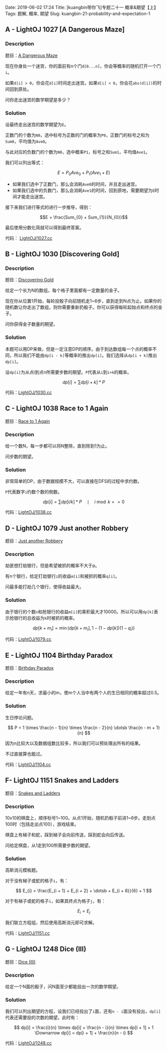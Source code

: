 Date: 2019-06-02 17:24
Title: [kuangbin带你飞]专题二十一 概率&期望【上】
Tags: 题解, 概率, 期望
Slug: kuangbin-21-probability-and-expectation-1

## A - LightOJ 1027 [A Dangerous Maze]

### Description

题目：[A Dangerous Maze][1]

现在你身处一个迷宫，你的面前有n个门`d[0...n]`，你会等概率的随机打开一个门`i`。

如果`d[i] > 0`，你会花`d[i]`时间走出迷宫。如果`d[i] < 0`，你会花`abs(d[i])`的时间回到原处。

问你走出迷宫的数学期望是多少？

### Solution

设最终走出迷宫的数学期望为`E`。

正数门的个数为`N0`，选中标号为正数的门的概率为`P0`，正数门的标号之和为`Sum0`，平均值为`Ave0`。

与此对应的负数门的个数为`N0`，选中概率`P1`，标号之和`Sum1`，平均值`Ave1`。

我们可以列出等式：

```math
 E = P_{0} Ave_{0} + P_{1} (Ave_{1} + E)
```

* 如果我们选中了正数门，那么会消耗`Ave0`的时间，并且走出迷宫。
* 如果我们选中的负数门，那么会消耗`Ave1`的时间，回到原地，需要期望为`E`时间才能走出迷宫。

接下来我们进行等式的进行一步推导，得到：

```math
E = \frac{Sum_{0} + Sum_{1}}{N_{0}}
```

最后使用分数化简就可以得到最终答案。

代码： [LightOJ/1027.cc][2]

## B - LightOJ 1030 [Discovering Gold]

### Description

题目：[Discovering Gold][3]

给定一个长为N的数组，每个格子里面都有一定数量的金子。

现在你从位置1开始，每轮投骰子向前随机走1~6步，直到走到N点为止。如果你的随机数让你走出了数组，则你需要重新扔骰子。你可以获得每轮起始点和终点的金子。

问你获得金子数量的期望。

### Solution

本题可以用DP来做，但是一定注意DP的顺序。由于到达数组每一个点的概率不同，所以我们不能由`dp[i - k]`等概率的推出`dp[i]`。我们选择从`dp[i + k]`推出`dp[i]`。

设`dp[i]`为从点i到点n所需要步数的期望。`P`代表从`i`到`i+k`的概率。

```math
dp[i] = \sum{dp[i + k] * P}
```

代码：[LightOJ/1030.cc][4]

## C - LightOJ 1038 Race to 1 Again

题目：[Race to 1 Again][5]

### Description

给一个数N，每一步都可以将N整除，直到除到1为止。

问步数的期望。

### Solution

非常简单的DP，由于数据规模不大，可以直接在DFS的过程中求约数。

`P`代表数字`i`约数个数的倒数。


```math
dp[i] = \sum{dp[i / k] * P} \quad \mid \quad  i \bmod k == 0
```

代码：[LightOJ/1038.cc][6]

## D - LightOJ 1079 Just another Robbery 

题目：[Just another Robbery][7]

### Description

劫匪想打劫银行，但是希望被抓的概率不大于p。

有n个银行，给定打劫银行`i`的收益`m[i]`和被抓的概率`q[i]`。

问最多能打劫几个银行，使得收益最大。

### Solution

由于银行的个数`n`和抢银行的收益`m[i]`的乘积最大才10000。所以可以用`dp[k]`表示抢银行的总收益为`k`时被抓的概率。

```math
dp[k + m_{i}] = \min(dp[k + m_{i}], 1 - (1 - dp[k])(1 - q_{i}))
```

代码：[LightOJ/1079.cc][8]

## E - LightOJ 1104 Birthday Paradox

题目：[Birthday Paradox][9]

### Description

给定一年有n天，求最小的m，使m个人当中有两个人的生日相同的概率超过0.5。

### Solution

生日悖论问题。

```math

P = 1 \times \frac{n - 1}{n} \times \frac{n - 2}{n} \dotsb \frac{n - m + 1}{n}

```

因为n比较大以及数据组数比较多，所以我们可以预处理出所有的结果。

不过直接算也能过。

代码：[LightOJ/1104.cc][10]

## F- LightOJ 1151 Snakes and Ladders

题目：[Snakes and Ladders][11]

### Description

10x10的棋盘上，顺序标号1\~100。从点1开始，随机扔骰子前进1\~6步。走到点100时（包括走出点100），游戏结束。

棋盘上有梯子和蛇，踩到梯子会向前传送，踩到蛇会向后传送。

问给定棋盘，从1走到100所需要步数的期望。

### Solution

高斯消元模板题。

对于没有梯子或蛇的格子`i`，有：

```math

E_{i} = \frac{E_{i + 1} + E_{i + 2} + \dotsb + E_{i + 6}}{6} + 1 

```

对于有梯子或蛇的格子`i`，如果其终点为格子`j`，有：

```math
E_{i} = E_{j}
```

我们联立方程组，然后使用高斯消元即可求解。

代码：[LightOJ/1151.cc][12]

## G - LightOJ 1248 Dice (III) 

题目：[Dice (III)][13]

### Description

给定一个N面的骰子，问N面至少都能投出一次的数学期望。

### Solution

我们可以列出期望的方程，设我们已经投出了`i`面，还有`n - i`面没有投出，`dp[i]`代表还需要投的次数的期望。此时有：

```math

dp[i] = \frac{i}{n} \times dp[i] + \frac{n - i}{n} \times dp[i + 1] + 1

\Downarrow

dp[i] = dp[i + 1] + \frac{n}{n - i}

```

代码：[LightOJ/1248.cc][14]


[1]: https://vjudge.net/problem/LightOJ-1027
[2]: https://github.com/Wizmann/ACM-ICPC/blob/master/LightOJ/1027.cc
[3]: https://vjudge.net/problem/LightOJ-1030
[4]: https://github.com/Wizmann/ACM-ICPC/blob/master/LightOJ/1030.cc
[5]: https://vjudge.net/problem/LightOJ-1038
[6]: https://github.com/Wizmann/ACM-ICPC/blob/master/LightOJ/1038.cc
[7]: https://vjudge.net/problem/LightOJ-1079
[8]: https://github.com/Wizmann/ACM-ICPC/blob/master/LightOJ/1079.cc
[9]: https://vjudge.net/problem/LightOJ-1104
[10]: https://github.com/Wizmann/ACM-ICPC/blob/master/LightOJ/1104.cc
[11]: https://vjudge.net/problem/LightOJ-1151
[12]: https://github.com/Wizmann/ACM-ICPC/blob/master/LightOJ/1151.cc
[13]: https://vjudge.net/problem/LightOJ-1248
[14]: https://github.com/Wizmann/ACM-ICPC/blob/master/LightOJ/1248.cc
